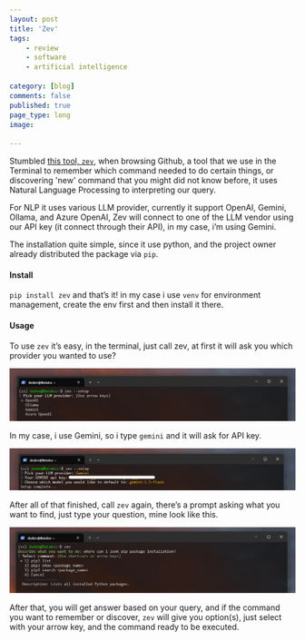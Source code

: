 ```yaml
---
layout: post
title: 'Zev'
tags: 
    - review
    - software
    - artificial intelligence

category: [blog]
comments: false
published: true
page_type: long
image:
    
---
```


Stumbled [this tool, `zev`](https://github.com/dtnewman/zev), when browsing Github, a tool that we use in the Terminal to remember which command needed to do certain things, or discovering 'new' command that you might did not know before, it uses Natural Language Processing to interpreting our query.

For NLP it uses various LLM provider, currently it support OpenAI, Gemini, Ollama, and Azure OpenAI, Zev will connect to one of the LLM vendor using our API key (it connect through their API), in my case, i’m using Gemini.

The installation quite simple, since it use python, and the project owner already distributed the package via `pip`. 

#### Install

`pip install zev` and that’s it! in my case i use `venv` for environment management, create the env first and then install it there.

#### Usage

To use `zev` it’s easy, in the terminal, just call zev, at first it will ask you which provider you wanted to use?

![](/images/posts/zev1.png)

In my case, i use Gemini, so i type `gemini` and it will ask for API key.

![](/images/posts/zev2.png)

After all of that finished, call `zev` again, there’s a prompt asking what you want to find, just type your question, mine look like this.

![](/images/posts/zev3.png)

After that, you will get answer based on your query, and if the command you want to remember or discover, `zev` will give you option(s), just select with your arrow key, and the command ready to be executed. 